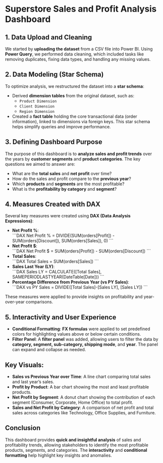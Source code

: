 
# Superstore Sales and Profit Analysis Dashboard

## 1. Data Upload and Cleaning
We started by **uploading the dataset** from a CSV file into Power BI. Using **Power Query**, we performed data cleaning, which included tasks like removing duplicates, fixing data types, and handling any missing values.

## 2. Data Modeling (Star Schema)
To optimize analysis, we restructured the dataset into a **star schema**:
- Derived **dimension tables** from the original dataset, such as:
  - `Product Dimension`
  - `Client Dimension`
  - `Region Dimension`
- Created a **fact table** holding the core transactional data (order information), linked to dimensions via foreign keys.
This star schema helps simplify queries and improve performance.

## 3. Defining Dashboard Purpose
The purpose of this dashboard is to **analyze sales and profit trends** over the years by **customer segments** and **product categories**. The key questions we aimed to answer are:
- What are the **total sales** and **net profit** over time?
- How do the sales and profit compare to the **previous year**?
- Which **products** and **segments** are the most profitable?
- What is the **profitability by category** and **segment**?

## 4. Measures Created with DAX
Several key measures were created using **DAX (Data Analysis Expressions)**:
- **Net Profit %**:  
  \`\`\`DAX
  Net Profit % = DIVIDE(SUM(orders[Profit]) - SUM(orders[Discount]), SUM(orders[Sales]), 0)
  \`\`\`
- **Net Profit $**:  
  \`\`\`DAX
  Net Profit $ = SUM(orders[Profit]) - SUM(orders[Discount])
  \`\`\`
- **Total Sales**:  
  \`\`\`DAX
  Total Sales = SUM(orders[Sales])
  \`\`\`
- **Sales Last Year (LY)**:  
  \`\`\`DAX
  Sales LY = CALCULATE([Total Sales], SAMEPERIODLASTYEAR(DateTable[Date]))
  \`\`\`
- **Percentage Difference from Previous Year (vs PY Sales)**:  
  \`\`\`DAX
  vs PY Sales = DIVIDE([Total Sales]-[Sales LY], [Sales LY])
  \`\`\`

These measures were applied to provide insights on profitability and year-over-year comparisons.

## 5. Interactivity and User Experience
- **Conditional Formatting**: **FX formulas** were applied to set predefined colors for highlighting values above or below certain conditions.
- **Filter Panel**: A **filter panel** was added, allowing users to filter the data by **category, segment, sub-category, shipping mode**, and **year**. The panel can expand and collapse as needed.

## Key Visuals:
- **Sales vs Previous Year over Time**: A line chart comparing total sales and last year’s sales.
- **Profit by Product**: A bar chart showing the most and least profitable products.
- **Net Profit by Segment**: A donut chart showing the contribution of each segment (Consumer, Corporate, Home Office) to total profit.
- **Sales and Net Profit by Category**: A comparison of net profit and total sales across categories like Technology, Office Supplies, and Furniture.

## Conclusion
This dashboard provides **quick and insightful analysis** of sales and profitability trends, allowing stakeholders to identify the most profitable products, segments, and categories. The **interactivity** and **conditional formatting** help highlight key insights and anomalies.

